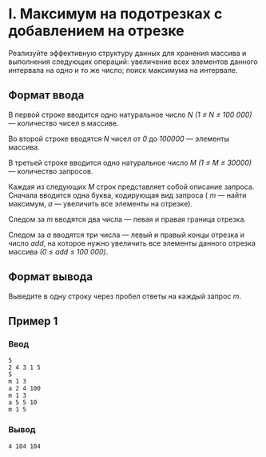 # I. Максимум на подотрезках с добавлением на отрезке

Реализуйте эффективную структуру данных для хранения массива и выполнения следующих операций: увеличение всех элементов
данного интервала на одно и то же число; поиск максимума на интервале.

## Формат ввода

В первой строке вводится одно натуральное число _N (1 ≤ N ≤ 100 000)_ — количество чисел в массиве.

Во второй строке вводятся _N_ чисел от _0_ до _100000_ — элементы массива.

В третьей строке вводится одно натуральное число _M (1 ≤ M ≤ 30000)_ — количество запросов.

Каждая из следующих _M_ строк представляет собой описание запроса. Сначала вводится одна буква, кодирующая вид запроса (
_m_ — найти максимум, _a_ — увеличить все элементы на отрезке).

Следом за _m_ вводятся два числа — левая и правая граница отрезка.

Следом за _a_ вводятся три числа — левый и правый концы отрезка и число _add_, на которое нужно увеличить все элементы
данного отрезка массива _(0 ≤ add ≤ 100 000)_.

## Формат вывода

Выведите в одну строку через пробел ответы на каждый запрос _m_.

## Пример 1

### Ввод

    5
    2 4 3 1 5
    5
    m 1 3
    a 2 4 100
    m 1 3
    a 5 5 10
    m 1 5

### Вывод

    4 104 104 





